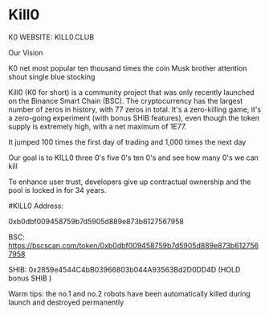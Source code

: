 # Kill0

K0 WEBSITE:  KILL0.CLUB

Our Vision

K0 net most popular ten thousand times the coin Musk brother attention shout single blue stocking

Kill0 (K0 for short) is a community project that was only recently launched on the Binance Smart Chain (BSC). 
The cryptocurrency has the largest number of zeros in history, with 77 zeros in total. 
It's a zero-killing game, it's a zero-going experiment (with bonus SHIB features), even though the token supply is extremely high, with a net maximum of 1E77. 

It jumped 100 times the first day of trading and 1,000 times the next day

Our goal is to KILL0 three 0's five 0's ten 0's and see how many 0's we can kill

To enhance user trust, developers give up contractual ownership and the pool is locked in for 34 years.

#KILL0 Address:  

0xb0dbf009458759b7d5905d889e873b6127567958

BSC: https://bscscan.com/token/0xb0dbf009458759b7d5905d889e873b6127567958

SHIB: 0x2859e4544C4bB03966803b044A93563Bd2D0DD4D  (HOLD  bonus SHIB )

Warm tips: the no.1 and no.2 robots have been automatically killed during launch and destroyed permanently
